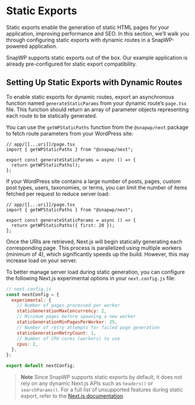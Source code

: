 # Static Exports

Static exports enable the generation of static HTML pages for your application, improving performance and SEO. In this section, we’ll walk you through configuring static exports with dynamic routes in a SnapWP-powered application.

SnapWP supports static exports out of the box. Our example application is already pre-configured for static export compatibility.

## Setting Up Static Exports with Dynamic Routes

To enable static exports for dynamic routes, export an asynchronous function named `generateStaticParams` from your dynamic route’s `page.tsx` file. This function should return an array of parameter objects representing each route to be statically generated.

You can use the `getWPStaticPaths` function from the `@snapwp/next` package to fetch route parameters from your WordPress site:

```tsx
// app/[[...uri]]/page.tsx
import { getWPStaticPaths } from "@snapwp/next";

export const generateStaticParams = async () => {
  return getWPStaticPaths();
};
```

If your WordPress site contains a large number of posts, pages, custom post types, users, taxonomies, or terms, you can limit the number of items fetched per request to reduce server load:

```tsx
// app/[[...uri]]/page.tsx
import { getWPStaticPaths } from "@snapwp/next";

export const generateStaticParams = async () => {
  return getWPStaticPaths({ first: 20 });
};
```

Once the URIs are retrieved, Next.js will begin statically generating each corresponding page. This process is parallelized using multiple workers (minimum of 4), which significantly speeds up the build. However, this may increase load on your server.

To better manage server load during static generation, you can configure the following Next.js experimental options in your `next.config.js` file:

```js
// next.config.js
const nextConfig = {
  experimental: {
    // Number of pages processed per worker
    staticGenerationMaxConcurrency: 2,
    // Minimum pages before spawning a new worker
    staticGenerationMinPagesPerWorker: 25,
    // Number of retry attempts for failed page generation
    staticGenerationRetryCount: 1,
    // Number of CPU cores (workers) to use
    cpus: 2,
  },
};

export default nextConfig;
```

> **Note**
> Since SnapWP supports static exports by default, it does not rely on any dynamic Next.js APIs such as `headers()` or `searchParams()`.
> For a full list of unsupported features during static export, refer to the [Next.js documentation](https://nextjs.org/docs/app/guides/static-exports#unsupported-features).
